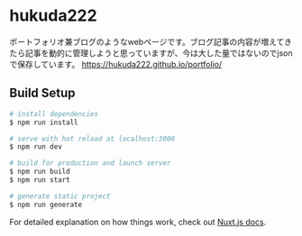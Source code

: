 # hukuda222

ポートフォリオ兼ブログのようなwebページです。ブログ記事の内容が増えてきたら記事を動的に管理しようと思っていますが、今は大した量ではないのでjsonで保存しています。
https://hukuda222.github.io/portfolio/ 

## Build Setup

``` bash
# install dependencies
$ npm run install

# serve with hot reload at localhost:3000
$ npm run dev

# build for production and launch server
$ npm run build
$ npm run start

# generate static project
$ npm run generate
```

For detailed explanation on how things work, check out [Nuxt.js docs](https://nuxtjs.org).
